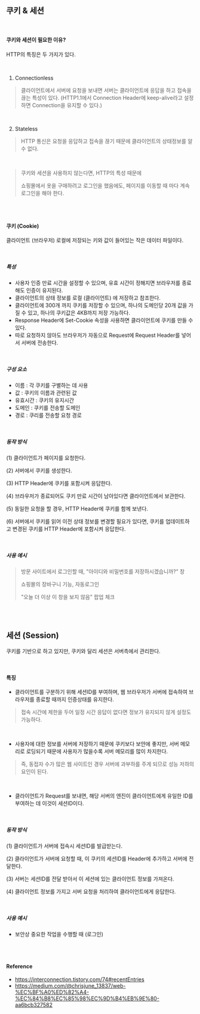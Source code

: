 ## 쿠키 & 세션

<br />

#### 쿠키와 세션이 필요한 이유?
HTTP의 특징은 두 가지가 있다.

<br />

1. Connectionless
> 클라이언트에서 서버에 요청을 보내면 서버는 클라이언트에 응답을 하고 접속을 끊는 특성이 있다. 
> (HTTP1.1에서 Connection Header에 keep-alive라고 설정하면 Connection을 유지할 수 있다.)

<br />

2. Stateless
> HTTP 통신은 요청을 응답하고 접속을 끊기 때문에 클라이언트의 상태정보를 알 수 없다.

<br />

> 쿠키와 세션을 사용하지 않는다면, HTTP의 특성 때문에
>
> 쇼핑몰에서 옷을 구매하려고 로그인을 했음에도, 페이지를 이동할 때 마다 계속 로그인을 해야 한다.

<br />
<br />

#### 쿠키 (Cookie)
클라이언트 (브라우저) 로컬에 저장되는 키와 값이 들어있는 작은 데이터 파일이다.

<br />

##### 특성
- 사용자 인증 만료 시간을 설정할 수 있으며, 유효 시간이 정해지면 브라우저를 종료해도 인증이 유지된다.
- 클라이언트의 상태 정보를 로컬 (클라이언트) 에 저장하고 참조한다.
- 클라이언트에 300개 까지 쿠키를 저장할 수 있으며, 하나의 도메인당 20개 값을 가질 수 있고, 하나의 쿠키값은 4KB까지 저장 가능하다.
- Response Header에 Set-Cookie 속성을 사용하면 클라이언트에 쿠키를 만들 수 있다.
- 따로 요청하지 않아도 브라우저가 자동으로 Request에 Request Header를 넣어서 서버에 전송한다.

<br />

##### 구성 요소
- 이름 : 각 쿠키를 구별하는 데 사용
- 값 : 쿠키의 이름과 관련된 값
- 유효시간 : 쿠키의 유지시간
- 도메인 : 쿠키를 전송할 도메인
- 경로 : 쿠리를 전송할 요청 경로

<br />

##### 동작 방식
(1) 클라이언트가 페이지를 요청한다.  

(2) 서버에서 쿠키를 생성한다.  

(3) HTTP Header에 쿠키를 포함시켜 응답한다.  

(4) 브라우저가 종료되어도 쿠키 만료 시간이 남아있다면 클라이언트에서 보관한다.  

(5) 동일한 요청을 할 경우, HTTP Header에 쿠키를 함께 보낸다.  

(6) 서버에서 쿠키를 읽어 이전 상태 정보를 변경할 필요가 있다면, 쿠키를 업데이트하고 변경된 쿠키를 HTTP Header에 포함시켜 응답한다.

<br />

##### 사용 예시
> 방문 사이트에서 로그인할 때, "아이디와 비밀번호를 저장하시겠습니까?" 창
>
> 쇼핑몰의 장바구니 기능, 자동로그인
>
> "오늘 더 이상 이 창을 보지 않음" 팝업 체크

<br />
<br />

## 세션 (Session)
쿠키를 기반으로 하고 있지만, 쿠키와 달리 세션은 서버측에서 관리한다.

<br />

#### 특징
- 클라이언트를 구분하기 위해 세션ID를 부여하며, 웹 브라우저가 서버에 접속하여 브라우저를 종료할 때까지 인증상태를 유지한다.
> 접속 시간에 제한을 두어 일정 시간 응답이 없다면 정보가 유지되지 않게 설정도 가능하다.

<br />

- 사용자에 대한 정보를 서버에 저장하기 때문에 쿠키보다 보안에 좋지만, 서버 메모리로 로딩되기 때문에 사용자가 많을수록 서버 메모리를 많이 차지한다.
> 즉, 동접자 수가 많은 웹 사이트인 경우 서버에 과부하를 주게 되므로 성능 저하의 요인이 된다.
  
<br />

- 클라이언트가 Request를 보내면, 해당 서버의 엔진이 클라이언트에게 유일한 ID를 부여하는 데 이것이 세션ID이다.

<br />

##### 동작 방식
(1) 클라이언트가 서버에 접속시 세션ID를 발급받는다.

(2) 클라이언트가 서버에 요청할 때, 이 쿠키의 세션ID를 Header에 추가하고 서버에 전달한다.

(3) 서버는 세션ID를 전달 받아서 이 세션에 있는 클라이언트 정보를 가져온다.

(4) 클라이언트 정보를 가지고 서버 요청을 처리하여 클라이언트에게 응답한다.

<br />

##### 사용 예시
- 보안상 중요한 작업을 수행할 때 (로그인)

<br />
<br />

#### Reference
- https://interconnection.tistory.com/74#recentEntries
- https://medium.com/@chrisjune_13837/web-%EC%BF%A0%ED%82%A4-%EC%84%B8%EC%85%98%EC%9D%B4%EB%9E%80-aa6bcb327582
